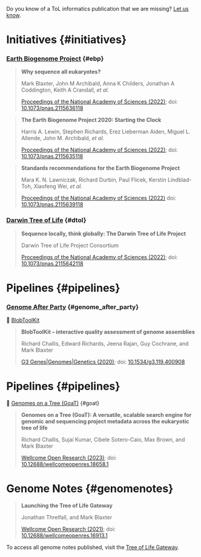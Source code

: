 Do you know of a ToL informatics publication that we are missing?
[Let us know](https://github.com/sanger-tol/pipelines-website/issues/new?assignees=priyanka-surana&labels=&projects=&template=publications.yaml&title=%5BPublication%5D%3A+DOI).

# Initiatives {#initiatives}

### [Earth Biogenome Project](https://www.earthbiogenome.org) {#ebp}

<!-- pub-stats 10.1073/pnas.2115636118 -->

> **Why sequence all eukaryotes?**
>
> Mark Blaxter, John M Archibald, Anna K Childers, Jonathan A Coddington, Keith A Crandall, *et al.*
>
> [Proceedings of the National Academy of Sciences (2022)](https://www.pnas.org/doi/full/10.1073/pnas.2115636118);
> doi: [10.1073/pnas.2115636118](https://doi.org/10.1073/pnas.2115636118)

<!-- pub-stats 10.1073/pnas.2115635118 -->

> **The Earth Biogenome Project 2020: Starting the Clock**
>
> Harris A. Lewin, Stephen Richards, Erez Lieberman Aiden, Miguel L. Allende, John M. Archibald, *et al.*
>
> [Proceedings of the National Academy of Sciences (2022)](https://www.pnas.org/doi/full/10.1073/pnas.2115635118);
> doi: [10.1073/pnas.2115635118](https://doi.org/10.1073/pnas.2115635118)

<!-- pub-stats 10.1073/pnas.2115639118 -->

> **Standards recommendations for the Earth Biogenome Project**
>
> Mara K. N. Lawniczak, Richard Durbin, Paul Flicek, Kerstin Lindblad-Toh, Xiaofeng Wei, *et al.*
>
> [Proceedings of the National Academy of Sciences (2022)](https://www.pnas.org/doi/full/10.1073/pnas.2115639118)
> doi: [10.1073/pnas.2115639118](https://doi.org/10.1073/pnas.2115639118)

### [Darwin Tree of Life](https://www.darwintreeoflife.org) {#dtol}

<!-- pub-stats 10.1073/pnas.2115642118 -->

> **Sequence locally, think globally: The Darwin Tree of Life Project**
>
> Darwin Tree of Life Project Consortium
>
> [Proceedings of the National Academy of Sciences (2022)](https://www.pnas.org/doi/full/10.1073/pnas.2115642118);
> doi: [10.1073/pnas.2115642118](https://doi.org/10.1073/pnas.2115642118)

# Pipelines {#pipelines}

### [Genome After Party](https://pipelines.tol.sanger.ac.uk/genome_after_party) {#genome_after_party}

🧰 [BlobToolKit](https://blobtoolkit.genomehubs.org)

<!-- pub-stats 10.1534/g3.119.400908 -->

> **BlobToolKit – interactive quality assessment of genome assemblies**
>
> Richard Challis, Edward Richards, Jeena Rajan, Guy Cochrane, and Mark Blaxter
>
> [G3 Genes|Genomes|Genetics (2020)](https://www.ncbi.nlm.nih.gov/pmc/articles/PMC7144090/);
> doi: [10.1534/g3.119.400908](https://doi.org/10.1534/g3.119.400908)

# Pipelines {#pipelines}

🐐 [Genomes on a Tree (GoaT)](https://goat.genomehubs.org) {#goat}

<!-- pub-stats 10.12688/wellcomeopenres.18658.1 -->

> **Genomes on a Tree (GoaT): A versatile, scalable search engine for genomic and sequencing project metadata across the eukaryotic tree of life**
>
> Richard Challis, Sujai Kumar, Cibele Sotero-Caio, Max Brown, and Mark Blaxter
>
> [Wellcome Open Research (2023)](https://wellcomeopenresearch.org/articles/8-24/v1);
> doi: [10.12688/wellcomeopenres.18658.1](https://doi.org/10.12688/wellcomeopenres.18658.1)

# Genome Notes {#genomenotes}

<!-- pub-stats 10.12688/wellcomeopenres.16913.1 -->

> **Launching the Tree of Life Gateway**
>
> Jonathan Threlfall, and Mark Blaxter
>
> [Wellcome Open Research (2021)](https://wellcomeopenresearch.org/articles/6-125/v1);
> doi: [10.12688/wellcomeopenres.16913.1](https://doi.org/10.12688/wellcomeopenres.16913.1)

To access all genome notes published, visit the [Tree of Life Gateway](https://wellcomeopenresearch.org/treeoflife).
